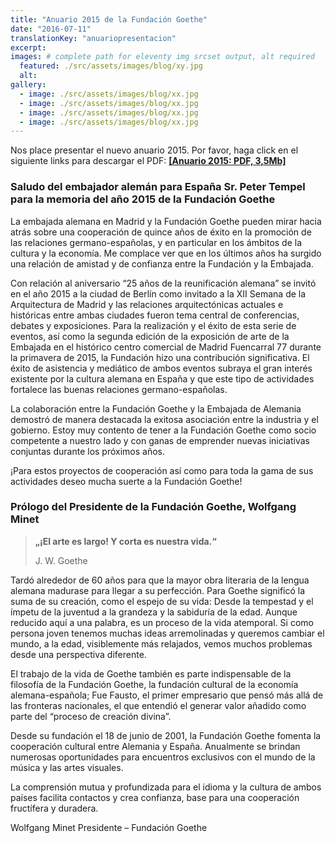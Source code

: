 ```yaml
---
title: "Anuario 2015 de la Fundación Goethe"
date: "2016-07-11"
translationKey: "anuariopresentacion"
excerpt:
images: # complete path for eleventy img srcset output, alt required
  featured: ./src/assets/images/blog/xy.jpg
  alt:
gallery:
  - image: ./src/assets/images/blog/xx.jpg
  - image: ./src/assets/images/blog/xx.jpg
  - image: ./src/assets/images/blog/xx.jpg
  - image: ./src/assets/images/blog/xx.jpg
---
```


Nos place presentar el nuevo anuario 2015. Por favor, haga click en el siguiente links para descargar el PDF: **[\[Anuario 2015: PDF, 3,5Mb\]](https://www.fundaciongoethe.org/downloads/jahrbuch-2015.pdf)**

### Saludo del embajador alemán para España Sr. Peter Tempel para la memoria del año 2015 de la Fundación Goethe

La embajada alemana en Madrid y la Fundación Goethe pueden mirar hacia atrás sobre una cooperación de quince años de éxito en la promoción de las relaciones germano-españolas, y en particular en los ámbitos de la cultura y la economía. Me complace ver que en los últimos años ha surgido una relación de amistad y de confianza entre la Fundación y la Embajada.

Con relación al aniversario “25 años de la reunificación alemana” se invitó en el año 2015 a la ciudad de Berlín como invitado a la XII Semana de la Arquitectura de Madrid y las relaciones arquitectónicas actuales e históricas entre ambas ciudades fueron tema central de conferencias, debates y exposiciones. Para la realización y el éxito de esta serie de eventos, así como la segunda edición de la exposición de arte de la Embajada en el histórico centro comercial de Madrid Fuencarral 77 durante la primavera de 2015, la Fundación hizo una contribución significativa. El éxito de asistencia y mediático de ambos eventos subraya el gran interés existente por la cultura alemana en España y que este tipo de actividades fortalece las buenas relaciones germano-españolas.

La colaboración entre la Fundación Goethe y la Embajada de Alemania demostró de manera destacada la exitosa asociación entre la industria y el gobierno. Estoy muy contento de tener a la Fundación Goethe como socio competente a nuestro lado y con ganas de emprender nuevas iniciativas conjuntas durante los próximos años.

¡Para estos proyectos de cooperación así como para toda la gama de sus actividades deseo mucha suerte a la Fundación Goethe!

### Prólogo del Presidente de la Fundación Goethe, Wolfgang Minet

> **„¡El arte es largo! Y corta es nuestra vida.“**
>
> J. W. Goethe

Tardó alrededor de 60 años para que la mayor obra literaria de la lengua alemana madurase para llegar a su perfección. Para Goethe significó la suma de su creación, como el espejo de su vida: Desde la tempestad y el ímpetu de la juventud a la grandeza y la sabiduría de la edad. Aunque reducido aquí a una palabra, es un proceso de la vida atemporal. Si como persona joven tenemos muchas ideas arremolinadas y queremos cambiar el mundo, a la edad, visiblemente más relajados, vemos muchos problemas desde una perspectiva diferente.

El trabajo de la vida de Goethe también es parte indispensable de la filosofía de la Fundación Goethe, la fundación cultural de la economía alemana-española; Fue Fausto, el primer empresario que pensó más allá de las fronteras nacionales, el que entendió el generar valor añadido como parte del “proceso de creación divina”.

Desde su fundación el 18 de junio de 2001, la Fundación Goethe fomenta la cooperación cultural entre Alemania y España. Anualmente se brindan numerosas oportunidades para encuentros exclusivos con el mundo de la música y las artes visuales.

La comprensión mutua y profundizada para el idioma y la cultura de ambos países facilita contactos y crea confianza, base para una cooperación fructífera y duradera.

Wolfgang Minet Presidente – Fundación Goethe

